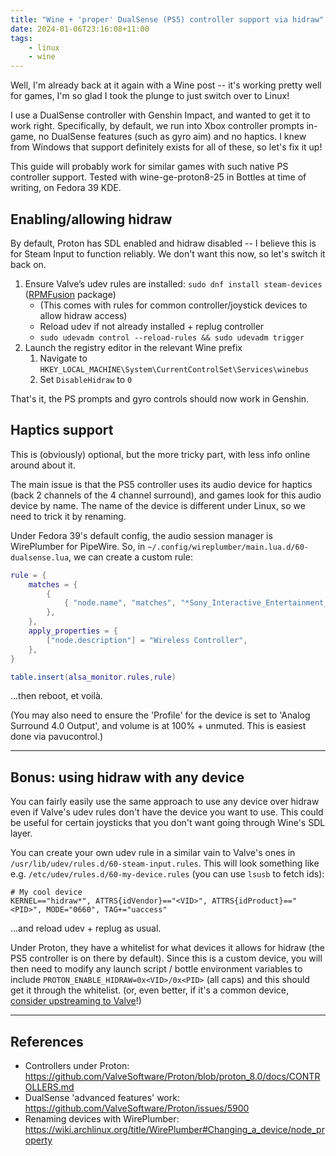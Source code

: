 ```yaml
---
title: "Wine + 'proper' DualSense (PS5) controller support via hidraw"
date: 2024-01-06T23:16:08+11:00
tags:
    - linux
    - wine
---
```


Well, I'm already back at it again with a Wine post -- it's working pretty well for games, I'm so glad I took the plunge to just switch over to Linux!

I use a DualSense controller with Genshin Impact, and wanted to get it to work right. Specifically, by default, we run into Xbox controller prompts in-game, no DualSense features (such as gyro aim) and no haptics. I knew from Windows that support definitely exists for all of these, so let's fix it up! 

This guide will probably work for similar games with such native PS controller support. Tested with wine-ge-proton8-25 in Bottles at time of writing, on Fedora 39 KDE.

## Enabling/allowing hidraw

By default, Proton has SDL enabled and hidraw disabled -- I believe this is for Steam Input to function reliably. We don't want this now, so let's switch it back on.

1. Ensure Valve’s udev rules are installed: `sudo dnf install steam-devices` ([RPMFusion](https://rpmfusion.org/Configuration) package)
    - (This comes with rules for common controller/joystick devices to allow hidraw access)
    - Reload udev if not already installed + replug controller
    - `sudo udevadm control --reload-rules && sudo udevadm trigger`
1. Launch the registry editor in the relevant Wine prefix
    1. Navigate to `HKEY_LOCAL_MACHINE\System\CurrentControlSet\Services\winebus`
    1. Set `DisableHidraw` to `0`

That's it, the PS prompts and gyro controls should now work in Genshin.

## Haptics support

This is (obviously) optional, but the more tricky part, with less info online around about it.

The main issue is that the PS5 controller uses its audio device for haptics (back 2 channels of the 4 channel surround), and games look for this audio device by name. The name of the device is different under Linux, so we need to trick it by renaming.

Under Fedora 39's default config, the audio session manager is WirePlumber for PipeWire. So, in `~/.config/wireplumber/main.lua.d/60-dualsense.lua`, we can create a custom rule:

```lua
rule = {
	matches = {
		{
			{ "node.name", "matches", "*Sony_Interactive_Entertainment_Wireless_Controller*" },
		},
	},
	apply_properties = {
		["node.description"] = "Wireless Controller",
	},
}

table.insert(alsa_monitor.rules,rule)
```

...then reboot, et voilà.

(You may also need to ensure the 'Profile' for the device is set to 'Analog Surround 4.0 Output', and volume is at 100% + unmuted. This is easiest done via pavucontrol.)

---

## Bonus: using hidraw with any device

You can fairly easily use the same approach to use any device over hidraw even if Valve's udev rules don't have the device you want to use. This could be useful for certain joysticks that you don't want going through Wine's SDL layer.

You can create your own udev rule in a similar vain to Valve's ones in `/usr/lib/udev/rules.d/60-steam-input.rules`. This will look something like e.g. `/etc/udev/rules.d/60-my-device.rules` (you can use `lsusb` to fetch ids):

```
# My cool device
KERNEL=="hidraw*", ATTRS{idVendor}=="<VID>", ATTRS{idProduct}=="<PID>", MODE="0660", TAG+="uaccess"
```

...and reload udev + replug as usual.

Under Proton, they have a whitelist for what devices it allows for hidraw (the PS5 controller is on there by default). Since this is a custom device, you will then need to modify any launch script / bottle environment variables to include `PROTON_ENABLE_HIDRAW=0x<VID>/0x<PID>` (all caps) and this should get it through the whitelist. (or, even better, if it's a common device, [consider upstreaming to Valve](https://github.com/ValveSoftware/wine/blob/26425af97506e119f76d636ecc95d647e91afa83/dlls/winebus.sys/unixlib.c#L133)!)

---

## References

- Controllers under Proton: https://github.com/ValveSoftware/Proton/blob/proton_8.0/docs/CONTROLLERS.md
- DualSense 'advanced features' work: https://github.com/ValveSoftware/Proton/issues/5900
- Renaming devices with WirePlumber: https://wiki.archlinux.org/title/WirePlumber#Changing_a_device/node_property

